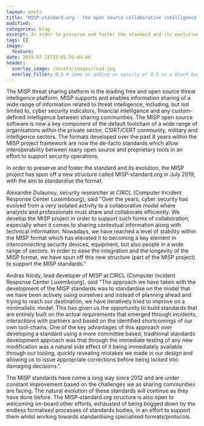 ```yaml
---
layout: posts
title: "MISP-standard.org - the open source collaborative intelligence standard"
modified:
categories: blog
excerpt: In order to preserve and foster the standard and its evolution, the MISP project has spun off a new structure called MISP-standard.org in July 2019, with the aim to standardise the format.
tags: []
image:
  feature:
date: 2019-07-15T15:01:55-04:00
header:
  overlay_image: /assets/images/road.jpg
  overlay_filter: 0.5 # same as adding an opacity of 0.5 to a black background
---
```


The MISP threat sharing platform is the leading free and open source threat intelligence platform. MISP supports and enables information sharing of a wide range of information related to threat intelligence, including, but not limited to, cyber security indicators, financial intelligence and any custom-defined intelligence between sharing communities. The MISP open source software is now a key component of the default toolchain of a wide range of organisations within the private sector, CSIRT/CERT community, military and intelligence sectors. The formats developed over the past 8 years within the MISP project framework are now the de-facto standards which allow interoperability between many open source and proprietary tools in an effort to support security operations.

In order to preserve and foster the standard and its evolution, the MISP project has spun off a new structure called MISP-standard.org in July 2019, with the aim to standardise the format.

Alexandre Dulaunoy, security researcher at CIRCL (Computer Incident Response Center Luxembourg), said "Over the years, cyber security has evolved from a very isolated activity to a collaborative model where analysts and professionals must share and collaborate efficiently. We develop the MISP project in order to support such forms of collaboration, especially when it comes to sharing contextual information along with technical information. Nowadays, we have reached a level of stability within the MISP format which has elevated it to becoming a key element in interconnecting security devices, equipment, but also people in a wide range of sectors. In order to ease the integration and the longevity of the MISP format, we have spun off this new structure (part of the MISP project) to support the MISP standards." 

Andras Iklody, lead developer of MISP at CIRCL (Computer Incident Response Center Luxembourg), said "The approach we have taken with the development of the MISP standards was to standardise on the model that we have been actively using ourselves and instead of planning ahead and trying to reach our destination, we have iteratively tried to improve on a minimalistic model. This has given us the opportunity to build standards that are entirely built on the actual requirements that emerged through incidents, interactions with partners and based on the identified shortcomings of our own tool-chains. One of the key advantages of this approach over developing a standard using a more committee based, traditional standards development approach was that through the immediate testing of any new modification was a natural side effect of it being immediately available through our tooling, quickly revealing mistakes we made in our design and allowing us to issue appropriate corrections before being locked into damaging decisions.".

The MISP standards have come a long way since 2012 and are under constant improvement based on the challenges we as sharing communities are facing. The natural evolution of these standards will continue as they have done before. The MISP-standard.org structure is also open to welcoming on-board other efforts, exhausted of being bogged down by the endless formalised processes of standards bodies, in an effort to support them whilst working towards standardising specialised formats/protocols.


